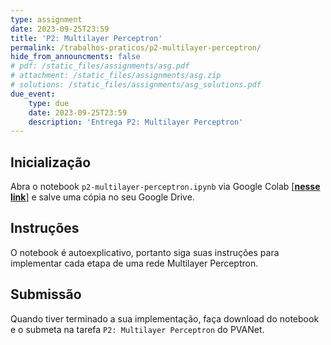 ```yaml
---
type: assignment
date: 2023-09-25T23:59
title: 'P2: Multilayer Perceptron'
permalink: /trabalhos-praticos/p2-multilayer-perceptron/
hide_from_announcments: false
# pdf: /static_files/assignments/asg.pdf
# attachment: /static_files/assignments/asg.zip
# solutions: /static_files/assignments/asg_solutions.pdf
due_event: 
    type: due
    date: 2023-09-25T23:59
    description: 'Entrega P2: Multilayer Perceptron'
---
```


## Inicialização

Abra o notebook `p2-multilayer-perceptron.ipynb` via Google Colab [[**nesse link**]](https://colab.research.google.com/drive/1n4UbWlXpkdDqgzTmjkh15hGWV6kdaeqd?usp=sharing) e salve uma cópia no seu Google Drive.

## Instruções

O notebook é autoexplicativo, portanto siga suas instruções para implementar cada etapa de uma rede Multilayer Perceptron. 

## Submissão

Quando tiver terminado a sua implementação, faça download do notebook e o submeta na tarefa `P2: Multilayer Perceptron` do PVANet.